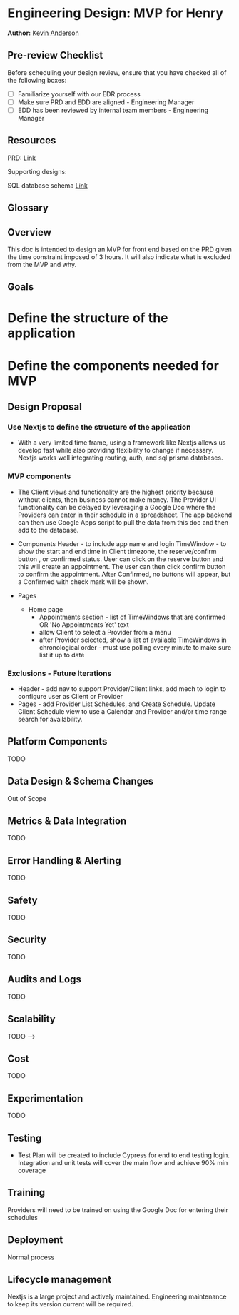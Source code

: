 # Engineering Design: MVP for Henry

**Author:** [Kevin Anderson](kevin.m.anderson@icloud.com)

## Pre-review Checklist

Before scheduling your design review, ensure that you have checked all of the following boxes:

- [ ] Familiarize yourself with our EDR process
- [ ] Make sure PRD and EDD are aligned - Engineering Manager
- [ ] EDD has been reviewed by internal team members - Engineering Manager

## Resources

PRD: [Link](./productRequirements.md)

Supporting designs: 

SQL database schema [Link](../prisma/schema.prisma)

## Glossary

<!--

List of terms, acronyms and/or abbreviations with their respective definitions that will be used across this EDD.

-->

## Overview


This doc is intended to design an MVP for front end based on the PRD given the time constraint imposed of 3 hours.  It will also indicate what is excluded from the MVP and why.


## Goals


# Define the structure of the application
# Define the components needed for MVP


## Design Proposal


###  Use Nextjs to define the structure of the application

- With a very limited time frame, using a framework like Nextjs allows us develop fast while also providing flexibility to change if necessary.  Nextjs works well integrating routing, auth, and sql prisma databases. 

### MVP components
- The Client views and functionality are the highest priority because without clients, then business cannot make money. The Provider UI functionality can be delayed by leveraging a Google Doc where the Providers can enter in their schedule in a spreadsheet.  The app backend can then use Google Apps script to pull the data from this doc and then add to the database.

- Components
    Header - to include app name and login
    TimeWindow - to show the start and end time in Client timezone, the reserve/confirm button , or confirmed status.  User can click on the reserve button and this will create an appointment.  The user can then click confirm button to confirm the appointment.  After Confirmed, no buttons will appear, but a Confirmed with check mark will be shown. 

    
- Pages
    - Home page 
        - Appointments section - list of TimeWindows that are confirmed OR 'No Appointments Yet' text
        - allow Client to select a Provider from a menu
        - after Provider selected, show a list of available TimeWindows in chronological order - must use polling every minute to make sure list it up to date
        


### Exclusions - Future Iterations
- Header - add nav to support Provider/Client links, add mech to login to configure user as Client or Provider
- Pages - add Provider List Schedules, and Create Schedule.  Update Client Schedule view to use a Calendar and Provider and/or time range search for availability.


## Platform Components

TODO

## Data Design & Schema Changes

Out of Scope

## Metrics & Data Integration

TODO

## Error Handling & Alerting

TODO

## Safety

TODO

## Security

TODO

## Audits and Logs

TODO

## Scalability

TODO
-->

## Cost

TODO

## Experimentation

TODO

## Testing

- Test Plan will be created to include Cypress for end to end testing login.  Integration and unit tests will cover the main flow and achieve 90% min coverage

## Training

Providers will need to be trained on using the Google Doc for entering their schedules

## Deployment

Normal process

## Lifecycle management

Nextjs is a large project and actively maintained.  Engineering maintenance to keep its version current will be required.